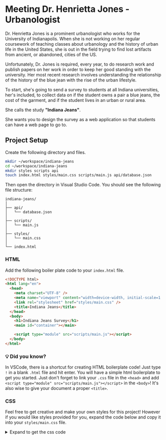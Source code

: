 # Meeting Dr. Henrietta Jones - Urbanologist

Dr. Henrietta Jones is a prominent urbanologist who works for the University of Indianapolis. When she is not working on her regular coursework of teaching classes about urbanology and the history of urban life in the United States, she is out in the field trying to find lost artifacts from ancient, or abandoned, cities of the US.

Unfortunately, Dr. Jones is required, every year, to do research work and publish papers on her work in order to keep her good standing with the university. Her most recent research involves understanding the relationship of the history of the blue jean with the rise of the urban lifestyle.

To start, she's going to send a survey to students at all Indiana universities, her's included, to collect data on if the student owns a pair a blue jeans, the cost of the garment, and if the student lives in an urban or rural area.

She calls the study **"Indiana Jeans"**.

She wants you to design the survey as a web application so that students can have a web page to go to.

## Project Setup

Create the following directory and files.

```sh
mkdir ~/workspace/indiana-jeans
cd ~/workspace/indiana-jeans
mkdir styles scripts api
touch index.html styles/main.css scripts/main.js api/database.json
```

Then open the directory in Visual Studio Code.
You should see the following file structure:

```
indiana-jeans/
│
├── api/
│   └── database.json
│
├── scripts/
│   └── main.js
│
├── styles/
│   └── main.css
│
└── index.html
```

### HTML

Add the following boiler plate code to your `index.html` file. 
```html
<!DOCTYPE html>
<html lang="en">
  <head>
    <meta charset="UTF-8" />
    <meta name="viewport" content="width=device-width, initial-scale=1.0" />
    <link rel="stylesheet" href="styles/main.css" />
    <title>Indiana Jeans</title>
  </head>
  <body>
    <h1>Indiana Jeans Survey</h1>
    <main id="container"></main>

    <script type="module" src="scripts/main.js"></script>
  </body>
</html>
```

### 💡 Did you know?
In VSCode, there is a shortcut for creating HTML boilerplate code! Just type `!` in a blank `.html` file and hit enter. You will have a simple html boilerplate to get you started. Just don't forget to link your `.css` file in the `<head>` and add `<script type="module" src="scripts/main.js"></script>` in the `<body>`! It's also wise to give your document a proper `<title>`. 

### CSS

Feel free to get creative and make your own styles for this project! However if you would like styles provided for you, expand the code below and copy it into your `styles/main.css` file. 

<details>
    <summary>Expand to get the css code</summary>

```css
/* Indiana Jeans Survey Denim-Themed Stylesheet */

/* Base Styles and Typography */
:root {
  --denim-dark: #151e3f;
  --denim-medium: #28559a;
  --denim-light: #3778c2;
  --denim-faded: #ecf0f3;
  --denim-stitch: #f0c808;
  --denim-button: #ea3546;
}

body {
  font-family: "Helvetica Neue", Arial, sans-serif;
  background-color: var(--denim-faded);
  color: var(--denim-dark);
  padding: 2rem;
  max-width: 900px;
  margin: 0 auto;
  line-height: 1.6;
}

h1,
h2 {
  font-family: "Georgia", serif;
  color: var(--denim-dark);
}

h1 {
  font-size: 2.5rem;
  text-align: center;
  margin-bottom: 2rem;
  text-transform: uppercase;
  letter-spacing: 2px;
  border-bottom: 3px solid var(--denim-stitch);
  padding-bottom: 0.5rem;
}

/* Main Container Styling */
#container {
  background: white;
  border-radius: 8px;
  padding: 2rem;
  box-shadow: 0 4px 8px rgba(0, 0, 0, 0.1);
  position: relative;

  /* Denim texture */
  background-image: linear-gradient(
      45deg,
      var(--denim-faded) 25%,
      transparent 25%
    ),
    linear-gradient(-45deg, var(--denim-faded) 25%, transparent 25%),
    linear-gradient(45deg, transparent 75%, var(--denim-faded) 75%),
    linear-gradient(-45deg, transparent 75%, var(--denim-faded) 75%);
  background-size: 20px 20px;
  background-position: 0 0, 0 10px, 10px -10px, -10px 0px;
}

#container::before {
  content: "";
  position: absolute;
  top: 0;
  left: 0;
  right: 0;
  bottom: 0;
  background: rgba(255, 255, 255, 0.9);
  z-index: -1;
  border-radius: 8px;
}

/* Survey Input Sections */
.survey-input {
  margin-bottom: 2rem;
  padding: 1.5rem;
  border: 2px solid var(--denim-medium);
  border-radius: 6px;
  background: white;
  position: relative;

  /* Denim stitch effect on borders */
  background-image: repeating-linear-gradient(
    0deg,
    var(--denim-stitch),
    var(--denim-stitch) 5px,
    transparent 5px,
    transparent 15px
  );
  background-size: 100% 2px;
  background-position: 0 0, 0 100%;
  background-repeat: no-repeat;
  box-shadow: 0 3px 10px rgba(0, 0, 0, 0.05);
}

.survey-input h2 {
  margin-top: 0;
  font-size: 1.5rem;
  color: var(--denim-medium);
}

/* Radio buttons and form elements */
input[type="radio"] {
  margin-right: 0.5rem;
  margin-left: 1.5rem;
  transform: scale(1.2);
  accent-color: var(--denim-medium);
}

input[type="radio"]:first-of-type {
  margin-left: 0;
}

/* Submission Button */
#submission-button {
  background-color: var(--denim-button);
  color: white;
  border: none;
  padding: 0.8rem 2rem;
  font-size: 1rem;
  border-radius: 4px;
  cursor: pointer;
  font-weight: bold;
  transition: all 0.3s ease;
  box-shadow: 0 2px 5px rgba(0, 0, 0, 0.2);
  display: block;
  margin: 2rem auto;
}

#submission-button:hover {
  background-color: #d52b3c;
  transform: translateY(-2px);
  box-shadow: 0 4px 8px rgba(0, 0, 0, 0.2);
}

#submission-button:active {
  transform: translateY(0);
}

/* Survey Submissions List */
#survey-submissions-list {
  margin-top: 3rem;
  padding-top: 1rem;
  border-top: 3px dashed var(--denim-medium);
}

#survey-submissions-list h2 {
  text-align: center;
  margin-bottom: 1.5rem;
  color: var(--denim-dark);
}

.survey-submission-container {
  background-color: white;
  border-left: 5px solid var(--denim-stitch);
  padding: 1rem 1.5rem;
  margin-bottom: 1rem;
  border-radius: 0 4px 4px 0;
  box-shadow: 0 2px 5px rgba(0, 0, 0, 0.05);
  transition: transform 0.2s ease;
}

.survey-submission-container:hover {
  transform: translateX(5px);
}

.survey-submission-container h2 {
  font-size: 1.2rem;
  margin: 0 0 0.5rem 0;
  text-align: left;
}

.survey-submission-container p {
  margin: 0.5rem 0;
}

/* Responsive adjustments */
@media (max-width: 768px) {
  body {
    padding: 1rem;
  }

  h1 {
    font-size: 2rem;
  }

  .survey-input {
    padding: 1rem;
  }
}
```    
</details>

